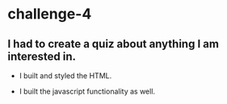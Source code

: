 # challenge-4

## I had to create a quiz about anything I am interested in.

* I built and styled the HTML.

* I built the javascript functionality as well.
